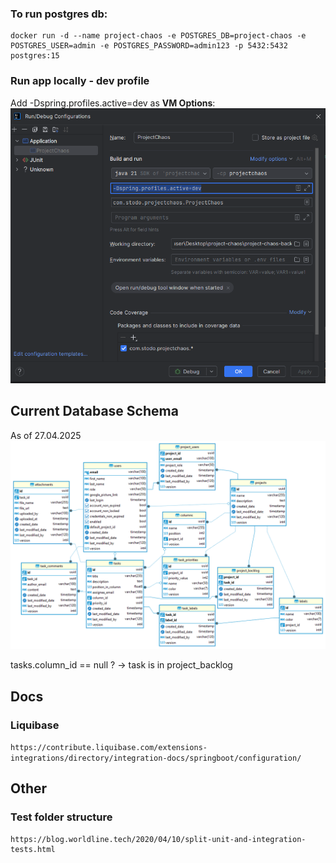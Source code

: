 ### To run postgres db:
```
docker run -d --name project-chaos -e POSTGRES_DB=project-chaos -e POSTGRES_USER=admin -e POSTGRES_PASSWORD=admin123 -p 5432:5432 postgres:15
```

### Run app locally - dev profile
Add -Dspring.profiles.active=dev as **VM Options**:
![img.png](docs/images/dev-profile.png)

## Current Database Schema
As of 27.04.2025
![Alt text](docs/images/db_schema.png)

tasks.column_id == null ? -> task is in project_backlog

## Docs
### Liquibase
```https://contribute.liquibase.com/extensions-integrations/directory/integration-docs/springboot/configuration/```

## Other
### Test folder structure
```
https://blog.worldline.tech/2020/04/10/split-unit-and-integration-tests.html
```
